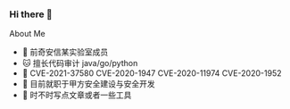### Hi there 👋
About Me
- 🐼 前奇安信某实验室成员
- 🐱 擅长代码审计 java/go/python
- 🐶 CVE-2021-37580 CVE-2020-1947 CVE-2020-11974 CVE-2020-1952 
- 🐻 目前就职于甲方安全建设与安全开发
- 🐒 时不时写点文章或者一些工具

<!--
**langligelang/langligelang** is a ✨ _special_ ✨ repository because its `README.md` (this file) appears on your GitHub profile.

Here are some ideas to get you started:

- 🔭 I’m currently working on ...
- 🌱 I’m currently learning ...
- 👯 I’m looking to collaborate on ...
- 🤔 I’m looking for help with ...
- 💬 Ask me about ...
- 📫 How to reach me: ...
- 😄 Pronouns: ...
- ⚡ Fun fact: ...
-->
